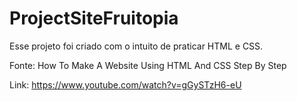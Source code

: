 # ProjectSiteFruitopia

Esse projeto foi criado com o intuito de praticar HTML e CSS.

Fonte: How To Make A Website Using HTML And CSS Step By Step

Link: https://www.youtube.com/watch?v=gGySTzH6-eU
